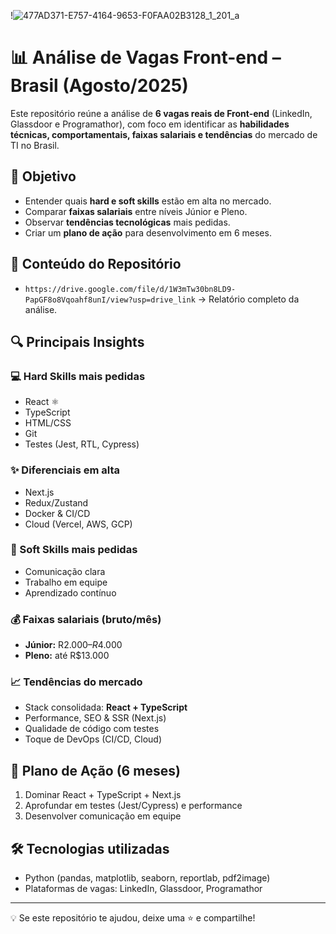 
!![477AD371-E757-4164-9653-F0FAA02B3128_1_201_a](https://github.com/user-attachments/assets/00128246-fd8e-4c1d-b1cc-174de571ba74)
[](banner_github.png)

# 📊 Análise de Vagas Front-end – Brasil (Agosto/2025)

Este repositório reúne a análise de **6 vagas reais de Front-end** (LinkedIn, Glassdoor e Programathor), com foco em identificar as **habilidades técnicas, comportamentais, faixas salariais e tendências** do mercado de TI no Brasil.

## 🚀 Objetivo
- Entender quais **hard e soft skills** estão em alta no mercado.  
- Comparar **faixas salariais** entre níveis Júnior e Pleno.  
- Observar **tendências tecnológicas** mais pedidas.  
- Criar um **plano de ação** para desenvolvimento em 6 meses.  

## 📂 Conteúdo do Repositório
- `https://drive.google.com/file/d/1W3mTw30bn8LD9-PapGF8o8Vqoahf8unI/view?usp=drive_link` → Relatório completo da análise.  

## 🔍 Principais Insights

### 💻 Hard Skills mais pedidas
- React ⚛️  
- TypeScript  
- HTML/CSS  
- Git  
- Testes (Jest, RTL, Cypress)  

### ✨ Diferenciais em alta
- Next.js  
- Redux/Zustand  
- Docker & CI/CD  
- Cloud (Vercel, AWS, GCP)  

### 🧠 Soft Skills mais pedidas
- Comunicação clara  
- Trabalho em equipe  
- Aprendizado contínuo  

### 💰 Faixas salariais (bruto/mês)
- **Júnior:** R$2.000 – R$4.000  
- **Pleno:** até R$13.000  

### 📈 Tendências do mercado
- Stack consolidada: **React + TypeScript**  
- Performance, SEO & SSR (Next.js)  
- Qualidade de código com testes  
- Toque de DevOps (CI/CD, Cloud)  

## 🎯 Plano de Ação (6 meses)
1. Dominar React + TypeScript + Next.js  
2. Aprofundar em testes (Jest/Cypress) e performance  
3. Desenvolver comunicação em equipe  

## 🛠️ Tecnologias utilizadas
- Python (pandas, matplotlib, seaborn, reportlab, pdf2image)  
- Plataformas de vagas: LinkedIn, Glassdoor, Programathor  

---

💡 Se este repositório te ajudou, deixe uma ⭐ e compartilhe!  
